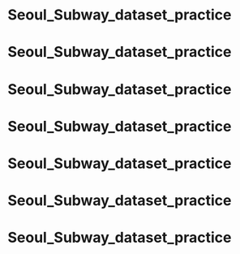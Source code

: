 # Seoul_Subway_dataset_practice
# Seoul_Subway_dataset_practice
# Seoul_Subway_dataset_practice
# Seoul_Subway_dataset_practice
# Seoul_Subway_dataset_practice
# Seoul_Subway_dataset_practice
# Seoul_Subway_dataset_practice
